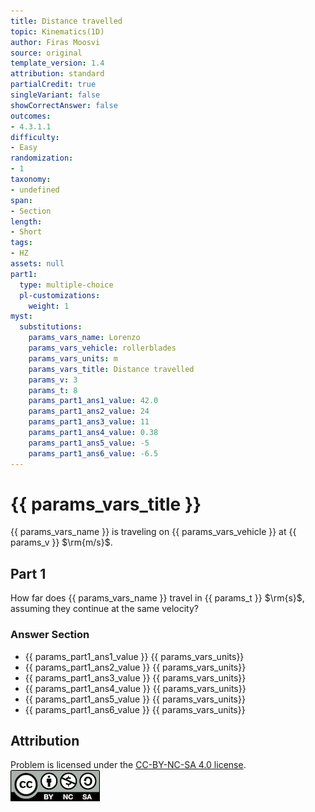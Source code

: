 ```yaml
---
title: Distance travelled
topic: Kinematics(1D)
author: Firas Moosvi
source: original
template_version: 1.4
attribution: standard
partialCredit: true
singleVariant: false
showCorrectAnswer: false
outcomes:
- 4.3.1.1
difficulty:
- Easy
randomization:
- 1
taxonomy:
- undefined
span:
- Section
length:
- Short
tags:
- HZ
assets: null
part1:
  type: multiple-choice
  pl-customizations:
    weight: 1
myst:
  substitutions:
    params_vars_name: Lorenzo
    params_vars_vehicle: rollerblades
    params_vars_units: m
    params_vars_title: Distance travelled
    params_v: 3
    params_t: 8
    params_part1_ans1_value: 42.0
    params_part1_ans2_value: 24
    params_part1_ans3_value: 11
    params_part1_ans4_value: 0.38
    params_part1_ans5_value: -5
    params_part1_ans6_value: -6.5
---
```

# {{ params_vars_title }}
{{ params_vars_name }} is traveling on {{ params_vars_vehicle }} at {{ params_v }} $\rm{m/s}$.

## Part 1

How far does {{ params_vars_name }} travel in {{ params_t }} $\rm{s}$, assuming they continue at the same velocity?

### Answer Section

- {{ params_part1_ans1_value }} {{ params_vars_units}}
- {{ params_part1_ans2_value }} {{ params_vars_units}}
- {{ params_part1_ans3_value }} {{ params_vars_units}}
- {{ params_part1_ans4_value }} {{ params_vars_units}}
- {{ params_part1_ans5_value }} {{ params_vars_units}}
- {{ params_part1_ans6_value }} {{ params_vars_units}}

## Attribution

Problem is licensed under the [CC-BY-NC-SA 4.0 license](https://creativecommons.org/licenses/by-nc-sa/4.0/).<br> ![The Creative Commons 4.0 license requiring attribution-BY, non-commercial-NC, and share-alike-SA license.](https://raw.githubusercontent.com/firasm/bits/master/by-nc-sa.png)